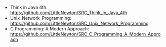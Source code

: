 

- Think in Java 4th: https://github.com/LittleNewton/SRC_Think_in_Java_4th
- Unix_Network_Programming: https://github.com/LittleNewton/SRC_Unix_Network_Programming
- C Programming: A Modern Approach: https://github.com/LittleNewton/SRC_C_Programming_A_Modern_Approach
